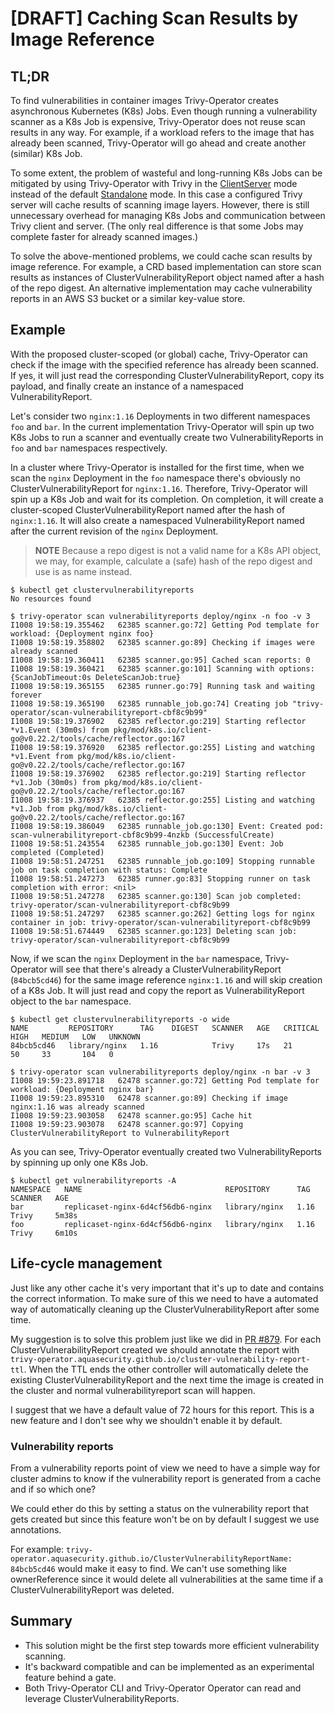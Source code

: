 # [DRAFT] Caching Scan Results by Image Reference

## TL;DR

To find vulnerabilities in container images Trivy-Operator creates asynchronous
Kubernetes (K8s) Jobs. Even though running a vulnerability scanner as a K8s
Job is expensive, Trivy-Operator does not reuse scan results in any way.
For example, if a workload refers to the image that has already been scanned,
Trivy-Operator will go ahead and create another (similar) K8s Job.

To some extent, the problem of wasteful and long-running K8s Jobs can be
mitigated by using Trivy-Operator with Trivy in the [ClientServer] mode instead of
the default [Standalone] mode. In this case a configured Trivy server will cache
results of scanning image layers. However, there is still unnecessary overhead
for managing K8s Jobs and communication between Trivy client and server.
(The only real difference is that some Jobs may complete faster for already scanned
images.)

To solve the above-mentioned problems, we could cache scan results by image
reference. For example, a CRD based implementation can store scan results as
instances of ClusterVulnerabilityReport object named after a hash of the
repo digest. An alternative implementation may cache vulnerability reports
in an AWS S3 bucket or a similar key-value store.

## Example

With the proposed cluster-scoped (or global) cache, Trivy-Operator can check if the
image with the specified reference has already been scanned. If yes, it will
just read the corresponding ClusterVulnerabilityReport, copy its payload, and
finally create an instance of a namespaced VulnerabilityReport.

Let's consider two `nginx:1.16` Deployments in two different namespaces `foo`
and `bar`. In the current implementation Trivy-Operator will spin up two K8s Jobs to
run a scanner and eventually create two VulnerabilityReports in `foo` and `bar`
namespaces respectively.

In a cluster where Trivy-Operator is installed for the first time, when we scan the
`nginx` Deployment in the `foo` namespace there's obviously no
ClusterVulnerabilityReport for `nginx:1.16`. Therefore, Trivy-Operator will spin up
a K8s Job and wait for its completion. On completion, it will create a
cluster-scoped ClusterVulnerabilityReport named after the hash of `nginx:1.16`.
It will also create a namespaced VulnerabilityReport named after the current
revision of the `nginx` Deployment.

> **NOTE** Because a repo digest is not a valid name for a K8s API object, we
> may, for example, calculate a (safe) hash of the repo digest and use is as
> name instead.

```console
$ kubectl get clustervulnerabilityreports
No resources found
```

```console
$ trivy-operator scan vulnerabilityreports deploy/nginx -n foo -v 3
I1008 19:58:19.355462   62385 scanner.go:72] Getting Pod template for workload: {Deployment nginx foo}
I1008 19:58:19.358802   62385 scanner.go:89] Checking if images were already scanned
I1008 19:58:19.360411   62385 scanner.go:95] Cached scan reports: 0
I1008 19:58:19.360421   62385 scanner.go:101] Scanning with options: {ScanJobTimeout:0s DeleteScanJob:true}
I1008 19:58:19.365155   62385 runner.go:79] Running task and waiting forever
I1008 19:58:19.365190   62385 runnable_job.go:74] Creating job "trivy-operator/scan-vulnerabilityreport-cbf8c9b99"
I1008 19:58:19.376902   62385 reflector.go:219] Starting reflector *v1.Event (30m0s) from pkg/mod/k8s.io/client-go@v0.22.2/tools/cache/reflector.go:167
I1008 19:58:19.376920   62385 reflector.go:255] Listing and watching *v1.Event from pkg/mod/k8s.io/client-go@v0.22.2/tools/cache/reflector.go:167
I1008 19:58:19.376902   62385 reflector.go:219] Starting reflector *v1.Job (30m0s) from pkg/mod/k8s.io/client-go@v0.22.2/tools/cache/reflector.go:167
I1008 19:58:19.376937   62385 reflector.go:255] Listing and watching *v1.Job from pkg/mod/k8s.io/client-go@v0.22.2/tools/cache/reflector.go:167
I1008 19:58:19.386049   62385 runnable_job.go:130] Event: Created pod: scan-vulnerabilityreport-cbf8c9b99-4nzkb (SuccessfulCreate)
I1008 19:58:51.243554   62385 runnable_job.go:130] Event: Job completed (Completed)
I1008 19:58:51.247251   62385 runnable_job.go:109] Stopping runnable job on task completion with status: Complete
I1008 19:58:51.247273   62385 runner.go:83] Stopping runner on task completion with error: <nil>
I1008 19:58:51.247278   62385 scanner.go:130] Scan job completed: trivy-operator/scan-vulnerabilityreport-cbf8c9b99
I1008 19:58:51.247297   62385 scanner.go:262] Getting logs for nginx container in job: trivy-operator/scan-vulnerabilityreport-cbf8c9b99
I1008 19:58:51.674449   62385 scanner.go:123] Deleting scan job: trivy-operator/scan-vulnerabilityreport-cbf8c9b99
```

Now, if we scan the `nginx` Deployment in the `bar` namespace, Trivy-Operator will
see that there's already a ClusterVulnerabilityReport (`84bcb5cd46`) for the
same image reference `nginx:1.16` and will skip creation of a K8s Job. It will
just read and copy the report as VulnerabilityReport object to the `bar`
namespace.

```console
$ kubectl get clustervulnerabilityreports -o wide
NAME         REPOSITORY      TAG    DIGEST   SCANNER   AGE   CRITICAL   HIGH   MEDIUM   LOW   UNKNOWN
84bcb5cd46   library/nginx   1.16            Trivy     17s   21         50     33       104   0
```

```console
$ trivy-operator scan vulnerabilityreports deploy/nginx -n bar -v 3
I1008 19:59:23.891718   62478 scanner.go:72] Getting Pod template for workload: {Deployment nginx bar}
I1008 19:59:23.895310   62478 scanner.go:89] Checking if image nginx:1.16 was already scanned
I1008 19:59:23.903058   62478 scanner.go:95] Cache hit
I1008 19:59:23.903078   62478 scanner.go:97] Copying ClusterVulnerabilityReport to VulnerabilityReport
```

As you can see, Trivy-Operator eventually created two VulnerabilityReports by spinning
up only one K8s Job.

```console
$ kubectl get vulnerabilityreports -A
NAMESPACE   NAME                                REPOSITORY      TAG    SCANNER   AGE
bar         replicaset-nginx-6d4cf56db6-nginx   library/nginx   1.16   Trivy     5m38s
foo         replicaset-nginx-6d4cf56db6-nginx   library/nginx   1.16   Trivy     6m10s
```

## Life-cycle management

Just like any other cache it's very important that it's up to date and contains the correct information.
To make sure of this we need to have a automated way of automatically cleaning up the ClusterVulnerabilityReport after some time.

My suggestion is to solve this problem just like we did in [PR #879](https://github.com/aquasecurity/trivy-operator/pull/879).
For each ClusterVulnerabilityReport created we should annotate the report with `trivy-operator.aquasecurity.github.io/cluster-vulnerability-report-ttl`.
When the TTL ends the other controller will automatically delete the existing ClusterVulnerabilityReport and the next time the image is created in the cluster and normal vulnerabilityreport scan will happen.

I suggest that we have a default value of 72 hours for this report. This is a new feature and I don't see why we shouldn't enable it by default.

### Vulnerability reports

From a vulnerability reports point of view we need to have a simple way for cluster admins to know if the vulnerability report is generated from a cache and if so which one?

We could ether do this by setting a status on the vulnerability report that gets created but since this feature won't be on by default I suggest we use annotations.

For example: `trivy-operator.aquasecurity.github.io/ClusterVulnerabilityReportName: 84bcb5cd46` would make it easy to find.
We can't use something like ownerReference since it would delete all vulnerabilities at the same time if a ClusterVulnerabilityReport was deleted.

## Summary

* This solution might be the first step towards more efficient vulnerability scanning.
* It's backward compatible and can be implemented as an experimental feature behind
  a gate.
* Both Trivy-Operator CLI and Trivy-Operator Operator can read and leverage ClusterVulnerabilityReports.

[Standalone]: https://aquasecurity.github.io/trivy-operator/v0.26.0/integrations/vulnerability-scanners/trivy/#standalone
[ClientServer]: https://aquasecurity.github.io/trivy-operator/v0.26.0/integrations/vulnerability-scanners/trivy/#clientserver
